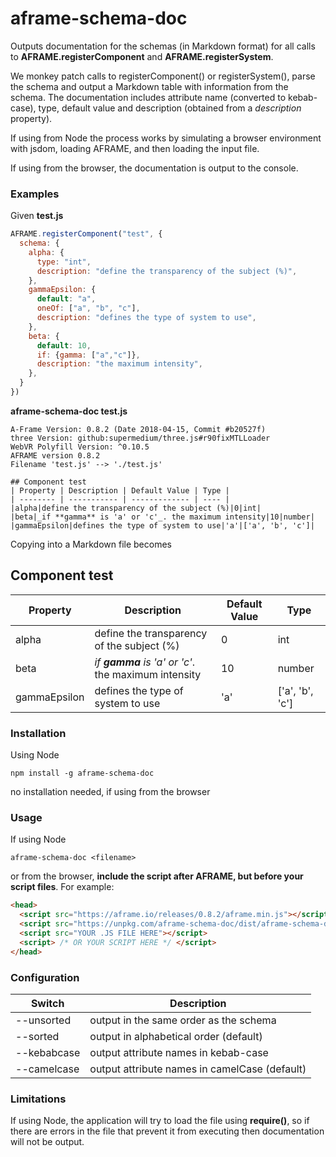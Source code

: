 # aframe-schema-doc

Outputs documentation for the schemas (in Markdown format) for all calls to **AFRAME.registerComponent** and **AFRAME.registerSystem**.

 We monkey patch calls to registerComponent() or registerSystem(), parse the schema and output a Markdown table with information from the schema.  The documentation includes attribute name (converted to kebab-case), type, default value and description (obtained from a *description* property).

 If using from Node the process works by simulating a browser environment with jsdom, loading AFRAME, and then loading the input file. 

 If using from the browser, the documentation is output to the console.

### Examples
Given **test.js**
```javascript
AFRAME.registerComponent("test", {
  schema: {
    alpha: {
      type: "int",
      description: "define the transparency of the subject (%)",
    },
    gammaEpsilon: {
      default: "a",
      oneOf: ["a", "b", "c"],
      description: "defines the type of system to use",
    },
    beta: {
      default: 10,
      if: {gamma: ["a","c"]},
      description: "the maximum intensity",
    },
  }
})
```
**aframe-schema-doc test.js**
```
A-Frame Version: 0.8.2 (Date 2018-04-15, Commit #b20527f)
three Version: github:supermedium/three.js#r90fixMTLLoader
WebVR Polyfill Version: ^0.10.5
AFRAME version 0.8.2
Filename 'test.js' --> './test.js'

## Component test
| Property | Description | Default Value | Type |
| -------- | ----------- | ------------- | ---- |
|alpha|define the transparency of the subject (%)|0|int|
|beta|_if **gamma** is 'a' or 'c'_. the maximum intensity|10|number|
|gammaEpsilon|defines the type of system to use|'a'|['a', 'b', 'c']|
```
Copying into a Markdown file becomes
## Component test
| Property | Description | Default Value | Type |
| -------- | ----------- | ------------- | ---- |
|alpha|define the transparency of the subject (%)|0|int|
|beta|_if **gamma** is 'a' or 'c'_. the maximum intensity|10|number|
|gammaEpsilon|defines the type of system to use|'a'|['a', 'b', 'c']|

### Installation
Using Node
```
npm install -g aframe-schema-doc
```
no installation needed, if using from the browser
### Usage
If using Node
```
aframe-schema-doc <filename>
```
or from the browser, **include the script after AFRAME, but before your script files**. For example:
```html
<head>
  <script src="https://aframe.io/releases/0.8.2/aframe.min.js"></script>
  <script src="https://unpkg.com/aframe-schema-doc/dist/aframe-schema-doc.js"></script>
  <script src="YOUR .JS FILE HERE"></script>
  <script> /* OR YOUR SCRIPT HERE */ </script>
</head>
```
### Configuration

| Switch | Description |
| -------- | ----------- |
| --unsorted | output in the same order as the schema |
| --sorted | output in alphabetical order (default) |
| --kebabcase | output attribute names in kebab-case |
| --camelcase | output attribute names in camelCase (default) |

### Limitations
If using Node, the application will try to load the file using **require()**, so if there are errors in the file that prevent it from executing then documentation will not be output.
